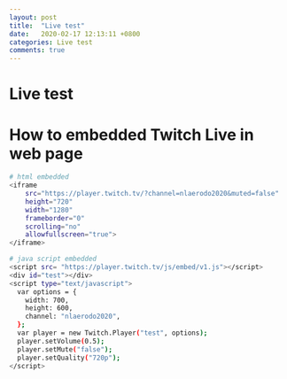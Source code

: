 ```yaml
---
layout: post
title:  "Live test"
date:   2020-02-17 12:13:11 +0800
categories: Live test
comments: true
---
```


# Live test
<script src= "https://player.twitch.tv/js/embed/v1.js"></script>
<div id="test"></div>
<script type="text/javascript">
  var options = {
    width: 700,
    height: 600,
    channel: "nlaerodo2020",
    
  };
  var player = new Twitch.Player("test", options);
  player.setVolume(0.5);
  player.setMute("false");
  player.setQuality("720p");
  
</script>


# How to embedded Twitch Live in web page

```bash
# html embedded
<iframe
    src="https://player.twitch.tv/?channel=nlaerodo2020&muted=false"
    height="720"
    width="1280"
    frameborder="0"
    scrolling="no"
    allowfullscreen="true">
</iframe>
```

```bash
# java script embedded 
<script src= "https://player.twitch.tv/js/embed/v1.js"></script>
<div id="test"></div>
<script type="text/javascript">
  var options = {
    width: 700,
    height: 600,
    channel: "nlaerodo2020", 
  };
  var player = new Twitch.Player("test", options);
  player.setVolume(0.5);
  player.setMute("false");
  player.setQuality("720p");
</script>
```

